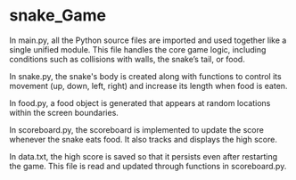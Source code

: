 # snake_Game
In main.py, all the Python source files are imported and used together like a single unified module. This file handles the core game logic, including conditions such as collisions with walls, the snake’s tail, or food.

In snake.py, the snake's body is created along with functions to control its movement (up, down, left, right) and increase its length when food is eaten.

In food.py, a food object is generated that appears at random locations within the screen boundaries.

In scoreboard.py, the scoreboard is implemented to update the score whenever the snake eats food. It also tracks and displays the high score.

In data.txt, the high score is saved so that it persists even after restarting the game. This file is read and updated through functions in scoreboard.py.
